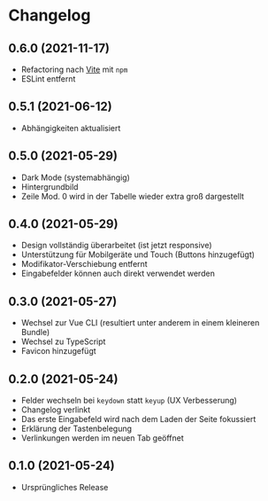 # Changelog

## 0.6.0 (2021-11-17)

- Refactoring nach [Vite](https://vitejs.dev) mit `npm`
- ESLint entfernt

## 0.5.1 (2021-06-12)

- Abhängigkeiten aktualisiert

## 0.5.0 (2021-05-29)

- Dark Mode (systemabhängig)
- Hintergrundbild
- Zeile Mod. 0 wird in der Tabelle wieder extra groß dargestellt

## 0.4.0 (2021-05-29)

- Design vollständig überarbeitet (ist jetzt responsive)
- Unterstützung für Mobilgeräte und Touch (Buttons hinzugefügt)
- Modifikator-Verschiebung entfernt
- Eingabefelder können auch direkt verwendet werden

## 0.3.0 (2021-05-27)

- Wechsel zur Vue CLI (resultiert unter anderem in einem kleineren Bundle)
- Wechsel zu TypeScript
- Favicon hinzugefügt

## 0.2.0 (2021-05-24)

- Felder wechseln bei `keydown` statt `keyup` (UX Verbesserung)
- Changelog verlinkt
- Das erste Eingabefeld wird nach dem Laden der Seite fokussiert
- Erklärung der Tastenbelegung
- Verlinkungen werden im neuen Tab geöffnet

## 0.1.0 (2021-05-24)

- Ursprüngliches Release

